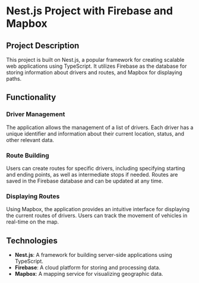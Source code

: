 # Nest.js Project with Firebase and Mapbox

## Project Description

This project is built on Nest.js, a popular framework for creating scalable web applications using TypeScript. It utilizes Firebase as the database for storing information about drivers and routes, and Mapbox for displaying paths.

## Functionality

### Driver Management

The application allows the management of a list of drivers. Each driver has a unique identifier and information about their current location, status, and other relevant data.

### Route Building

Users can create routes for specific drivers, including specifying starting and ending points, as well as intermediate stops if needed. Routes are saved in the Firebase database and can be updated at any time.

### Displaying Routes

Using Mapbox, the application provides an intuitive interface for displaying the current routes of drivers. Users can track the movement of vehicles in real-time on the map.

## Technologies

- **Nest.js**: A framework for building server-side applications using TypeScript.
- **Firebase**: A cloud platform for storing and processing data.
- **Mapbox**: A mapping service for visualizing geographic data.
